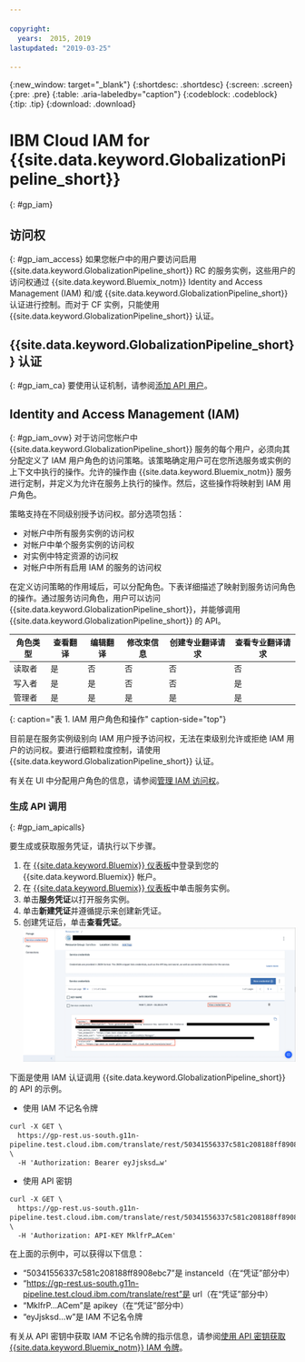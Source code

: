 ```yaml
---

copyright:
  years:  2015, 2019
lastupdated: "2019-03-25"

---
```


{:new_window: target="_blank"}
{:shortdesc: .shortdesc}
{:screen: .screen}
{:pre: .pre}
{:table: .aria-labeledby="caption"}
{:codeblock: .codeblock}
{:tip: .tip}
{:download: .download}


# IBM Cloud IAM for {{site.data.keyword.GlobalizationPipeline_short}}
{: #gp_iam}

## 访问权
{: #gp_iam_access}
如果您帐户中的用户要访问启用 {{site.data.keyword.GlobalizationPipeline_short}} RC 的服务实例，这些用户的访问权通过 {{site.data.keyword.Bluemix_notm}} Identity and Access Management (IAM) 和/或 {{site.data.keyword.GlobalizationPipeline_short}} 认证进行控制。而对于 CF 实例，只能使用 {{site.data.keyword.GlobalizationPipeline_short}} 认证。

## {{site.data.keyword.GlobalizationPipeline_short}} 认证
{: #gp_iam_ca}
要使用认证机制，请参阅[添加 API 用户](/docs/services/GlobalizationPipeline/managetranslations.html#adduser)。


## Identity and Access Management (IAM)
{: #gp_iam_ovw}
对于访问您帐户中 {{site.data.keyword.GlobalizationPipeline_short}} 服务的每个用户，必须向其分配定义了 IAM 用户角色的访问策略。该策略确定用户可在您所选服务或实例的上下文中执行的操作。允许的操作由 {{site.data.keyword.Bluemix_notm}} 服务进行定制，并定义为允许在服务上执行的操作。然后，这些操作将映射到 IAM 用户角色。

策略支持在不同级别授予访问权。部分选项包括：

* 对帐户中所有服务实例的访问权
* 对帐户中单个服务实例的访问权
* 对实例中特定资源的访问权
* 对帐户中所有启用 IAM 的服务的访问权

在定义访问策略的作用域后，可以分配角色。下表详细描述了映射到服务访问角色的操作。通过服务访问角色，用户可以访问 {{site.data.keyword.GlobalizationPipeline_short}}，并能够调用 {{site.data.keyword.GlobalizationPipeline_short}} 的 API。

|**角色类型**|**查看翻译**|**编辑翻译**|**修改束信息**|**创建专业翻译请求**|**查看专业翻译请求**|
|---------------|-----------------------|-----------------------|-------------------------------|----------------------------------------------|--------------------------------------------|
|读取者|是|否|否|否|否|
|写入者|是|是|否|否|是|
|管理者|是|是|是|是|是|
{: caption="表 1. IAM 用户角色和操作" caption-side="top"}

目前是在服务实例级别向 IAM 用户授予访问权，无法在束级别允许或拒绝 IAM 用户的访问权。要进行细颗粒度控制，请使用 {{site.data.keyword.GlobalizationPipeline_short}} 认证。

有关在 UI 中分配用户角色的信息，请参阅[管理 IAM 访问权](/docs/iam/iammanidaccser.html#iammanidaccser)。

### 生成 API 调用
{: #gp_iam_apicalls}

要生成或获取服务凭证，请执行以下步骤。
1. 在 [{{site.data.keyword.Bluemix}} 仪表板](https://cloud.ibm.com/)中登录到您的 {{site.data.keyword.Bluemix}} 帐户。
2. 在 [{{site.data.keyword.Bluemix}} 仪表板](https://cloud.ibm.com/)中单击服务实例。
3. 单击**服务凭证**以打开服务实例。 
4. 单击**新建凭证**并遵循提示来创建新凭证。
5. 创建凭证后，单击**查看凭证**。![屏幕快照显示了有关样本 API 密钥的信息。](images/gp_iam_apicalls.gif)

下面是使用 IAM 认证调用 {{site.data.keyword.GlobalizationPipeline_short}} 的 API 的示例。

* 使用 IAM 不记名令牌
```
curl -X GET \
  https://gp-rest.us-south.g11n-pipeline.test.cloud.ibm.com/translate/rest/50341556337c581c208188ff8908ebc7/v2/bundles \
  -H 'Authorization: Bearer eyJjsksd…w'
```

* 使用 API 密钥
```
curl -X GET \
  https://gp-rest.us-south.g11n-pipeline.test.cloud.ibm.com/translate/rest/50341556337c581c208188ff8908ebc7/v2/bundles \
  -H 'Authorization: API-KEY MklfrP…ACem'
```
在上面的示例中，可以获得以下信息：
* “50341556337c581c208188ff8908ebc7”是 instanceId（在“凭证”部分中）
* “https://gp-rest.us-south.g11n-pipeline.test.cloud.ibm.com/translate/rest”是 url（在“凭证”部分中）
* “MklfrP…ACem”是 apikey（在“凭证”部分中）
* “eyJjsksd…w”是 IAM 不记名令牌

有关从 API 密钥中获取 IAM 不记名令牌的指示信息，请参阅[使用 API 密钥获取 {{site.data.keyword.Bluemix_notm}} IAM 令牌](/docs/iam?topic=iam-iamtoken_from_apikey#iamtoken_from_apikey)。
